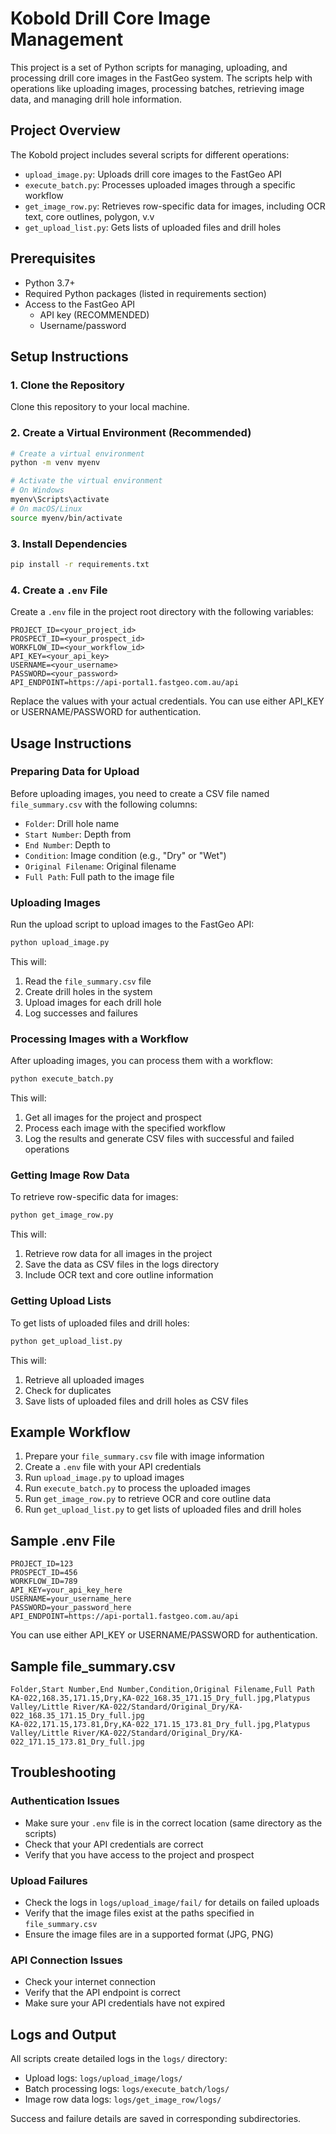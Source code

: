# Kobold Drill Core Image Management

This project is a set of Python scripts for managing, uploading, and processing drill core images in the FastGeo system. The scripts help with operations like uploading images, processing batches, retrieving image data, and managing drill hole information.

## Project Overview

The Kobold project includes several scripts for different operations:

- `upload_image.py`: Uploads drill core images to the FastGeo API
- `execute_batch.py`: Processes uploaded images through a specific workflow
- `get_image_row.py`: Retrieves row-specific data for images, including OCR text, core outlines, polygon, v.v
- `get_upload_list.py`: Gets lists of uploaded files and drill holes

## Prerequisites

- Python 3.7+
- Required Python packages (listed in requirements section)
- Access to the FastGeo API 
    - API key (RECOMMENDED) 
    - Username/password

## Setup Instructions

### 1. Clone the Repository

Clone this repository to your local machine.

### 2. Create a Virtual Environment (Recommended)

```bash
# Create a virtual environment
python -m venv myenv

# Activate the virtual environment
# On Windows
myenv\Scripts\activate
# On macOS/Linux
source myenv/bin/activate
```
### 3. Install Dependencies

```bash
pip install -r requirements.txt
```

### 4. Create a `.env` File

Create a `.env` file in the project root directory with the following variables:

```
PROJECT_ID=<your_project_id>
PROSPECT_ID=<your_prospect_id>
WORKFLOW_ID=<your_workflow_id>
API_KEY=<your_api_key>
USERNAME=<your_username>
PASSWORD=<your_password>
API_ENDPOINT=https://api-portal1.fastgeo.com.au/api
```

Replace the values with your actual credentials. You can use either API_KEY or USERNAME/PASSWORD for authentication.

## Usage Instructions

### Preparing Data for Upload

Before uploading images, you need to create a CSV file named `file_summary.csv` with the following columns:

- `Folder`: Drill hole name
- `Start Number`: Depth from
- `End Number`: Depth to
- `Condition`: Image condition (e.g., "Dry" or "Wet")
- `Original Filename`: Original filename
- `Full Path`: Full path to the image file

### Uploading Images

Run the upload script to upload images to the FastGeo API:

```bash
python upload_image.py
```

This will:
1. Read the `file_summary.csv` file
2. Create drill holes in the system
3. Upload images for each drill hole
4. Log successes and failures

### Processing Images with a Workflow

After uploading images, you can process them with a workflow:

```bash
python execute_batch.py
```

This will:
1. Get all images for the project and prospect
2. Process each image with the specified workflow
3. Log the results and generate CSV files with successful and failed operations

### Getting Image Row Data

To retrieve row-specific data for images:

```bash
python get_image_row.py
```

This will:
1. Retrieve row data for all images in the project
2. Save the data as CSV files in the logs directory
3. Include OCR text and core outline information

### Getting Upload Lists

To get lists of uploaded files and drill holes:

```bash
python get_upload_list.py
```

This will:
1. Retrieve all uploaded images
2. Check for duplicates
3. Save lists of uploaded files and drill holes as CSV files

## Example Workflow

1. Prepare your `file_summary.csv` file with image information
2. Create a `.env` file with your API credentials
3. Run `upload_image.py` to upload images
4. Run `execute_batch.py` to process the uploaded images
5. Run `get_image_row.py` to retrieve OCR and core outline data
6. Run `get_upload_list.py` to get lists of uploaded files and drill holes

## Sample .env File

```
PROJECT_ID=123
PROSPECT_ID=456
WORKFLOW_ID=789
API_KEY=your_api_key_here
USERNAME=your_username_here
PASSWORD=your_password_here
API_ENDPOINT=https://api-portal1.fastgeo.com.au/api
```

You can use either API_KEY or USERNAME/PASSWORD for authentication.

## Sample file_summary.csv

```csv
Folder,Start Number,End Number,Condition,Original Filename,Full Path
KA-022,168.35,171.15,Dry,KA-022_168.35_171.15_Dry_full.jpg,Platypus Valley/Little River/KA-022/Standard/Original_Dry/KA-022_168.35_171.15_Dry_full.jpg
KA-022,171.15,173.81,Dry,KA-022_171.15_173.81_Dry_full.jpg,Platypus Valley/Little River/KA-022/Standard/Original_Dry/KA-022_171.15_173.81_Dry_full.jpg
```

## Troubleshooting

### Authentication Issues

- Make sure your `.env` file is in the correct location (same directory as the scripts)
- Check that your API credentials are correct
- Verify that you have access to the project and prospect

### Upload Failures

- Check the logs in `logs/upload_image/fail/` for details on failed uploads
- Verify that the image files exist at the paths specified in `file_summary.csv`
- Ensure the image files are in a supported format (JPG, PNG)

### API Connection Issues

- Check your internet connection
- Verify that the API endpoint is correct
- Make sure your API credentials have not expired

## Logs and Output

All scripts create detailed logs in the `logs/` directory:

- Upload logs: `logs/upload_image/logs/`
- Batch processing logs: `logs/execute_batch/logs/`
- Image row data logs: `logs/get_image_row/logs/`

Success and failure details are saved in corresponding subdirectories.